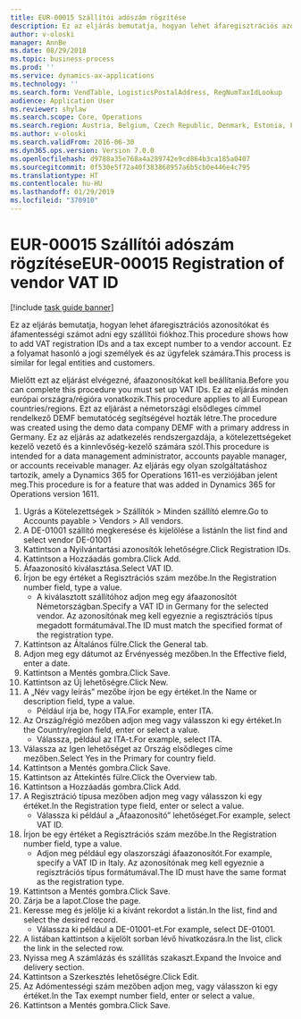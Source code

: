 ```yaml
---
title: EUR-00015 Szállítói adószám rögzítése
description: Ez az eljárás bemutatja, hogyan lehet áfaregisztrációs azonosítókat és áfamentességi számot adni egy szállítói fiókhoz.
author: v-oloski
manager: AnnBe
ms.date: 08/29/2018
ms.topic: business-process
ms.prod: ''
ms.service: dynamics-ax-applications
ms.technology: ''
ms.search.form: VendTable, LogisticsPostalAddress, RegNumTaxIdLookup
audience: Application User
ms.reviewer: shylaw
ms.search.scope: Core, Operations
ms.search.region: Austria, Belgium, Czech Republic, Denmark, Estonia, Finland, France, Germany, Hungary, Ireland, Italy, Latvia, Lithuania, Netherlands, Poland, Spain, Sweden, United Kingdom
ms.author: v-oloski
ms.search.validFrom: 2016-06-30
ms.dyn365.ops.version: Version 7.0.0
ms.openlocfilehash: d9788a35e768a4a289742e9cd864b3ca185a0407
ms.sourcegitcommit: 0f530e5f72a40f383868957a6b5cb0e446e4c795
ms.translationtype: HT
ms.contentlocale: hu-HU
ms.lasthandoff: 01/29/2019
ms.locfileid: "370910"
---
```

# <a name="eur-00015-registration-of-vendor-vat-id"></a><span data-ttu-id="8e573-103">EUR-00015 Szállítói adószám rögzítése</span><span class="sxs-lookup"><span data-stu-id="8e573-103">EUR-00015 Registration of vendor VAT ID</span></span>

[!include [task guide banner](../../includes/task-guide-banner.md)]

<span data-ttu-id="8e573-104">Ez az eljárás bemutatja, hogyan lehet áfaregisztrációs azonosítókat és áfamentességi számot adni egy szállítói fiókhoz.</span><span class="sxs-lookup"><span data-stu-id="8e573-104">This procedure shows how to add VAT registration IDs and a tax except number to a vendor account.</span></span> <span data-ttu-id="8e573-105">Ez a folyamat hasonló a jogi személyek és az ügyfelek számára.</span><span class="sxs-lookup"><span data-stu-id="8e573-105">This process is similar for legal entities and customers.</span></span> 

<span data-ttu-id="8e573-106">Mielőtt ezt az eljárást elvégezné, áfaazonosítókat kell beállítania.</span><span class="sxs-lookup"><span data-stu-id="8e573-106">Before you can complete this procedure you must set up VAT IDs.</span></span> <span data-ttu-id="8e573-107">Ez az eljárás minden európai országra/régióra vonatkozik.</span><span class="sxs-lookup"><span data-stu-id="8e573-107">This procedure applies to all European countries/regions.</span></span> <span data-ttu-id="8e573-108">Ezt az eljárást a németországi elsődleges címmel rendelkező DEMF bemutatócég segítségével hozták létre.</span><span class="sxs-lookup"><span data-stu-id="8e573-108">The procedure was created using the demo data company DEMF with a primary address in Germany.</span></span> <span data-ttu-id="8e573-109">Ez az eljárás az adatkezelés rendszergazdája, a kötelezettségeket kezelő vezető és a kinnlevőség-kezelő számára szól.</span><span class="sxs-lookup"><span data-stu-id="8e573-109">This procedure is intended for a data management administrator, accounts payable manager, or accounts receivable manager.</span></span> <span data-ttu-id="8e573-110">Az eljárás egy olyan szolgáltatáshoz tartozik, amely a Dynamics 365 for Operations 1611-es verziójában jelent meg.</span><span class="sxs-lookup"><span data-stu-id="8e573-110">This procedure is for a feature that was added in Dynamics 365 for Operations version 1611.</span></span>

1. <span data-ttu-id="8e573-111">Ugrás a Kötelezettségek > Szállítók > Minden szállító elemre.</span><span class="sxs-lookup"><span data-stu-id="8e573-111">Go to Accounts payable > Vendors > All vendors.</span></span>
2. <span data-ttu-id="8e573-112">A DE-01001 szállító megkeresése és kijelölése a listán</span><span class="sxs-lookup"><span data-stu-id="8e573-112">In the list find and select vendor DE-01001</span></span>
3. <span data-ttu-id="8e573-113">Kattintson a Nyilvántartási azonosítók lehetőségre.</span><span class="sxs-lookup"><span data-stu-id="8e573-113">Click Registration IDs.</span></span>
4. <span data-ttu-id="8e573-114">Kattintson a Hozzáadás gombra.</span><span class="sxs-lookup"><span data-stu-id="8e573-114">Click Add.</span></span>
5. <span data-ttu-id="8e573-115">Áfaazonosító kiválasztása.</span><span class="sxs-lookup"><span data-stu-id="8e573-115">Select VAT ID.</span></span>
6. <span data-ttu-id="8e573-116">Írjon be egy értéket a Regisztrációs szám mezőbe.</span><span class="sxs-lookup"><span data-stu-id="8e573-116">In the Registration number field, type a value.</span></span>
    * <span data-ttu-id="8e573-117">A kiválasztott szállítóhoz adjon meg egy áfaazonosítót Németországban.</span><span class="sxs-lookup"><span data-stu-id="8e573-117">Specify a VAT ID in Germany for the selected vendor.</span></span> <span data-ttu-id="8e573-118">Az azonosítónak meg kell egyeznie a regisztrációs típus megadott formátumával.</span><span class="sxs-lookup"><span data-stu-id="8e573-118">The ID must match the specified format of the registration type.</span></span>  
7. <span data-ttu-id="8e573-119">Kattintson az Általános fülre.</span><span class="sxs-lookup"><span data-stu-id="8e573-119">Click the General tab.</span></span>
8. <span data-ttu-id="8e573-120">Adjon meg egy dátumot az Érvényesség mezőben.</span><span class="sxs-lookup"><span data-stu-id="8e573-120">In the Effective field, enter a date.</span></span>
9. <span data-ttu-id="8e573-121">Kattintson a Mentés gombra.</span><span class="sxs-lookup"><span data-stu-id="8e573-121">Click Save.</span></span>
10. <span data-ttu-id="8e573-122">Kattintson az Új lehetőségre.</span><span class="sxs-lookup"><span data-stu-id="8e573-122">Click New.</span></span>
11. <span data-ttu-id="8e573-123">A „Név vagy leírás” mezőbe írjon be egy értéket.</span><span class="sxs-lookup"><span data-stu-id="8e573-123">In the Name or description field, type a value.</span></span>
    * <span data-ttu-id="8e573-124">Például írja be, hogy ITA.</span><span class="sxs-lookup"><span data-stu-id="8e573-124">For example, enter ITA.</span></span>  
12. <span data-ttu-id="8e573-125">Az Ország/régió mezőben adjon meg vagy válasszon ki egy értéket.</span><span class="sxs-lookup"><span data-stu-id="8e573-125">In the Country/region field, enter or select a value.</span></span>
    * <span data-ttu-id="8e573-126">Válassza, például az ITA-t.</span><span class="sxs-lookup"><span data-stu-id="8e573-126">For example, select ITA.</span></span>  
13. <span data-ttu-id="8e573-127">Válassza az Igen lehetőséget az Ország elsődleges címe mezőben.</span><span class="sxs-lookup"><span data-stu-id="8e573-127">Select Yes in the Primary for country field.</span></span>
14. <span data-ttu-id="8e573-128">Kattintson a Mentés gombra.</span><span class="sxs-lookup"><span data-stu-id="8e573-128">Click Save.</span></span>
15. <span data-ttu-id="8e573-129">Kattintson az Áttekintés fülre.</span><span class="sxs-lookup"><span data-stu-id="8e573-129">Click the Overview tab.</span></span>
16. <span data-ttu-id="8e573-130">Kattintson a Hozzáadás gombra.</span><span class="sxs-lookup"><span data-stu-id="8e573-130">Click Add.</span></span>
17. <span data-ttu-id="8e573-131">A Regisztráció típusa mezőben adjon meg vagy válasszon ki egy értéket.</span><span class="sxs-lookup"><span data-stu-id="8e573-131">In the Registration type field, enter or select a value.</span></span>
    * <span data-ttu-id="8e573-132">Válassza ki például a „Áfaazonosító” lehetőséget.</span><span class="sxs-lookup"><span data-stu-id="8e573-132">For example, select VAT ID.</span></span>  
18. <span data-ttu-id="8e573-133">Írjon be egy értéket a Regisztrációs szám mezőbe.</span><span class="sxs-lookup"><span data-stu-id="8e573-133">In the Registration number field, type a value.</span></span>
    * <span data-ttu-id="8e573-134">Adjon meg például egy olaszországi áfaazonosítót.</span><span class="sxs-lookup"><span data-stu-id="8e573-134">For example, specify a VAT ID in Italy.</span></span>  <span data-ttu-id="8e573-135">Az azonosítónak meg kell egyeznie a regisztrációs típus formátumával.</span><span class="sxs-lookup"><span data-stu-id="8e573-135">The ID must have the same format as the registration type.</span></span>  
19. <span data-ttu-id="8e573-136">Kattintson a Mentés gombra.</span><span class="sxs-lookup"><span data-stu-id="8e573-136">Click Save.</span></span>
20. <span data-ttu-id="8e573-137">Zárja be a lapot.</span><span class="sxs-lookup"><span data-stu-id="8e573-137">Close the page.</span></span>
21. <span data-ttu-id="8e573-138">Keresse meg és jelölje ki a kívánt rekordot a listán.</span><span class="sxs-lookup"><span data-stu-id="8e573-138">In the list, find and select the desired record.</span></span>
    * <span data-ttu-id="8e573-139">Válassza ki például a DE-01001-et.</span><span class="sxs-lookup"><span data-stu-id="8e573-139">For example, select DE-01001.</span></span>  
22. <span data-ttu-id="8e573-140">A listában kattintson a kijelölt sorban lévő hivatkozásra.</span><span class="sxs-lookup"><span data-stu-id="8e573-140">In the list, click the link in the selected row.</span></span>
23. <span data-ttu-id="8e573-141">Nyissa meg A számlázás és szállítás szakaszt.</span><span class="sxs-lookup"><span data-stu-id="8e573-141">Expand the Invoice and delivery section.</span></span>
24. <span data-ttu-id="8e573-142">Kattintson a Szerkesztés lehetőségre.</span><span class="sxs-lookup"><span data-stu-id="8e573-142">Click Edit.</span></span>
25. <span data-ttu-id="8e573-143">Az Adómentességi szám mezőben adjon meg, vagy válasszon ki egy értéket.</span><span class="sxs-lookup"><span data-stu-id="8e573-143">In the Tax exempt number field, enter or select a value.</span></span>
26. <span data-ttu-id="8e573-144">Kattintson a Mentés gombra.</span><span class="sxs-lookup"><span data-stu-id="8e573-144">Click Save.</span></span>

